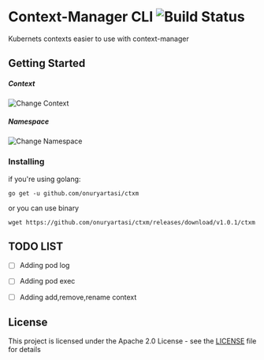 # Context-Manager CLI ![Build Status](https://travis-ci.com/onuryartasi/context-manager.svg?token=zpyDYUNhQXWhaS5e4685&branch=release)

Kubernets contexts easier to use with context-manager

## Getting Started

##### Context

![Change Context](https://github.com/onuryartasi/ctxm/blob/master/img/context.svg)

##### Namespace

![Change Namespace](https://github.com/onuryartasi/ctxm/blob/master/img/namespace.svg)

### Installing

if you're using golang:

```
go get -u github.com/onuryartasi/ctxm
```

or you can use binary 

```
wget https://github.com/onuryartasi/ctxm/releases/download/v1.0.1/ctxm
```

## TODO LIST
- [ ] Adding pod log 
- [ ] Adding pod exec
- [ ] Adding add,remove,rename context


## License

This project is licensed under the Apache 2.0 License - see the [LICENSE](LICENSE) file for details
